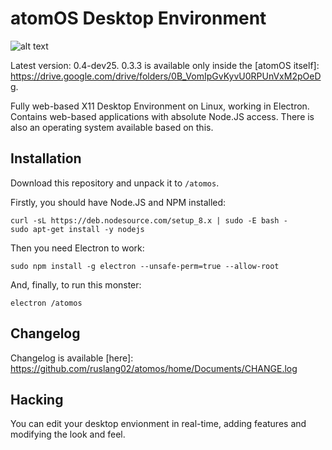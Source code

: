 # atomOS Desktop Environment

![alt text](https://pp.userapi.com/c841636/v841636258/2ec95/7cDypn8Pu4I.jpg)

Latest version: 0.4-dev25. 0.3.3 is available only inside the [atomOS itself]: https://drive.google.com/drive/folders/0B_VomIpGvKyvU0RPUnVxM2pOeDg.

Fully web-based X11 Desktop Environment on Linux, working in Electron.
Contains web-based applications with absolute Node.JS access.
There is also an operating system available based on this.

## Installation

Download this repository and unpack it to `/atomos`.

Firstly, you should have Node.JS and NPM installed:
```
curl -sL https://deb.nodesource.com/setup_8.x | sudo -E bash -
sudo apt-get install -y nodejs
```
Then you need Electron to work:
```
sudo npm install -g electron --unsafe-perm=true --allow-root
```
And, finally, to run this monster:
```
electron /atomos
```

## Changelog

Changelog is available [here]: https://github.com/ruslang02/atomos/home/Documents/CHANGE.log

## Hacking
You can edit your desktop envionment in real-time, adding features and modifying the look and feel.
